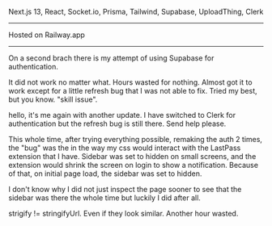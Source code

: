 Next.js 13, React, Socket.io, Prisma, Tailwind, Supabase, UploadThing, Clerk
*****************
Hosted on Railway.app
*****************

On a second brach there is my attempt of using Supabase for authentication.

It did not work no matter what. Hours wasted for nothing. Almost got it to work except for a little refresh bug that I was not able to fix. Tried my best, but you know. "skill issue".

hello, it's me again with another update. I have switched to Clerk for authentication but the refresh bug is still there. Send help please.

This whole time, after trying everything possible, remaking the auth 2 times, the "bug" was the in the way my css would interact with the LastPass extension that I have.
Sidebar was set to hidden on small screens, and the extension would shrink the screen on login to show a notification. 
Because of that, on initial page load, the sidebar was set to hidden.


I don't know why I did not just inspect the page sooner to see that the sidebar was there the whole time but luckily I did after all.

strigify != stringifyUrl. Even if they look similar. Another hour wasted. 
